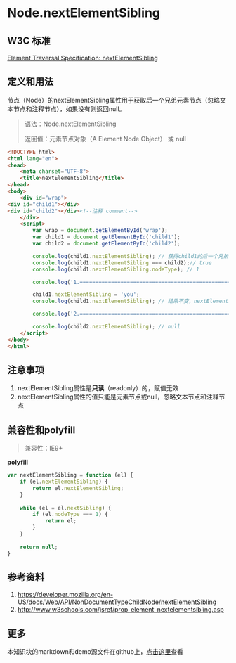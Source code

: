 # Node.nextElementSibling

## W3C 标准
[Element Traversal Specification: nextElementSibling](https://www.w3.org/TR/ElementTraversal/#attribute-nextElementSibling)

## 定义和用法
节点（Node）的nextElementSibling属性用于获取后一个兄弟元素节点（忽略文本节点和注释节点），如果没有则返回null。

> 语法：Node.nextElementSibling
>
> 返回值：元素节点对象（A Element Node Object） 或 null

```html
<!DOCTYPE html>
<html lang="en">
<head>
    <meta charset="UTF-8">
    <title>nextElementSibling</title>
</head>
<body>
    <div id="wrap">
<div id="child1"></div>
<div id="child2"></div><!--注释 comment-->
    </div>
    <script>
        var wrap = document.getElementById('wrap');
        var child1 = document.getElementById('child1');
        var child2 = document.getElementById('child2');

        console.log(child1.nextElementSibling); // 获得child1的后一个兄弟元素节点：child2（忽略了注释节点和文本节点）
        console.log(child1.nextElementSibling === child2);// true
        console.log(child1.nextElementSibling.nodeType); // 1

        console.log('1.================================================');

        child1.nextElementSibling = 'you';
        console.log(child1.nextElementSibling); // 结果不变，nextElementSibling是只读的

        console.log('2.================================================');

        console.log(child2.nextElementSibling); // null
    </script>
</body>
</html>
```
## 注意事项
1. nextElementSibling属性是**只读**（readonly）的，赋值无效
2. nextElementSibling属性的值只能是元素节点或null，忽略文本节点和注释节点

## 兼容性和polyfill

> 兼容性：IE9+

**polyfill**
```javascript
var nextElementSibling = function (el) {
    if (el.nextElementSibling) {
        return el.nextElementSibling;
    }
    
    while (el = el.nextSibling) {
        if (el.nodeType === 1) {
            return el;
        }
    }
    
    return null;
}
```

## 参考资料
1. https://developer.mozilla.org/en-US/docs/Web/API/NonDocumentTypeChildNode/nextElementSibling
2. http://www.w3schools.com/jsref/prop_element_nextelementsibling.asp

## 更多
本知识块的markdown和demo源文件在github上，[点击这里](https://github.com/jserz/js_piece)查看